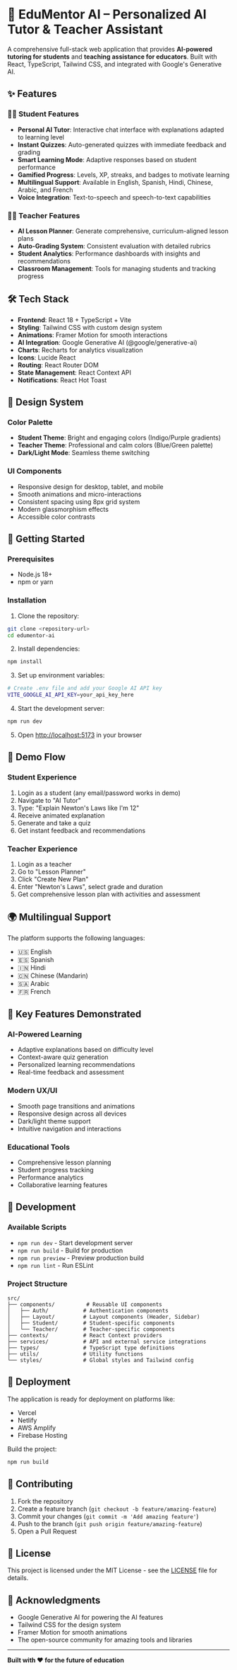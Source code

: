 # 🚀 EduMentor AI – Personalized AI Tutor & Teacher Assistant

A comprehensive full-stack web application that provides **AI-powered tutoring for students** and **teaching assistance for educators**. Built with React, TypeScript, Tailwind CSS, and integrated with Google's Generative AI.

## ✨ Features

### 👩‍🎓 Student Features
- **Personal AI Tutor**: Interactive chat interface with explanations adapted to learning level
- **Instant Quizzes**: Auto-generated quizzes with immediate feedback and grading
- **Smart Learning Mode**: Adaptive responses based on student performance
- **Gamified Progress**: Levels, XP, streaks, and badges to motivate learning
- **Multilingual Support**: Available in English, Spanish, Hindi, Chinese, Arabic, and French
- **Voice Integration**: Text-to-speech and speech-to-text capabilities

### 🧑‍🏫 Teacher Features
- **AI Lesson Planner**: Generate comprehensive, curriculum-aligned lesson plans
- **Auto-Grading System**: Consistent evaluation with detailed rubrics
- **Student Analytics**: Performance dashboards with insights and recommendations
- **Classroom Management**: Tools for managing students and tracking progress

## 🛠 Tech Stack

- **Frontend**: React 18 + TypeScript + Vite
- **Styling**: Tailwind CSS with custom design system
- **Animations**: Framer Motion for smooth interactions
- **AI Integration**: Google Generative AI (@google/generative-ai)
- **Charts**: Recharts for analytics visualization
- **Icons**: Lucide React
- **Routing**: React Router DOM
- **State Management**: React Context API
- **Notifications**: React Hot Toast

## 🎨 Design System

### Color Palette
- **Student Theme**: Bright and engaging colors (Indigo/Purple gradients)
- **Teacher Theme**: Professional and calm colors (Blue/Green palette)
- **Dark/Light Mode**: Seamless theme switching

### UI Components
- Responsive design for desktop, tablet, and mobile
- Smooth animations and micro-interactions
- Consistent spacing using 8px grid system
- Modern glassmorphism effects
- Accessible color contrasts

## 🚀 Getting Started

### Prerequisites
- Node.js 18+ 
- npm or yarn

### Installation

1. Clone the repository:
```bash
git clone <repository-url>
cd edumentor-ai
```

2. Install dependencies:
```bash
npm install
```

3. Set up environment variables:
```bash
# Create .env file and add your Google AI API key
VITE_GOOGLE_AI_API_KEY=your_api_key_here
```

4. Start the development server:
```bash
npm run dev
```

5. Open [http://localhost:5173](http://localhost:5173) in your browser

## 📱 Demo Flow

### Student Experience
1. Login as a student (any email/password works in demo)
2. Navigate to "AI Tutor" 
3. Type: "Explain Newton's Laws like I'm 12"
4. Receive animated explanation
5. Generate and take a quiz
6. Get instant feedback and recommendations

### Teacher Experience
1. Login as a teacher
2. Go to "Lesson Planner"
3. Click "Create New Plan"
4. Enter "Newton's Laws", select grade and duration
5. Get comprehensive lesson plan with activities and assessment

## 🌍 Multilingual Support

The platform supports the following languages:
- 🇺🇸 English
- 🇪🇸 Spanish  
- 🇮🇳 Hindi
- 🇨🇳 Chinese (Mandarin)
- 🇸🇦 Arabic
- 🇫🇷 French

## 🎯 Key Features Demonstrated

### AI-Powered Learning
- Adaptive explanations based on difficulty level
- Context-aware quiz generation
- Personalized learning recommendations
- Real-time feedback and assessment

### Modern UX/UI
- Smooth page transitions and animations
- Responsive design across all devices
- Dark/light theme support
- Intuitive navigation and interactions

### Educational Tools
- Comprehensive lesson planning
- Student progress tracking
- Performance analytics
- Collaborative learning features

## 🔧 Development

### Available Scripts
- `npm run dev` - Start development server
- `npm run build` - Build for production
- `npm run preview` - Preview production build
- `npm run lint` - Run ESLint

### Project Structure
```
src/
├── components/          # Reusable UI components
│   ├── Auth/           # Authentication components
│   ├── Layout/         # Layout components (Header, Sidebar)
│   ├── Student/        # Student-specific components
│   └── Teacher/        # Teacher-specific components
├── contexts/           # React Context providers
├── services/           # API and external service integrations
├── types/              # TypeScript type definitions
├── utils/              # Utility functions
└── styles/             # Global styles and Tailwind config
```

## 🚀 Deployment

The application is ready for deployment on platforms like:
- Vercel
- Netlify  
- AWS Amplify
- Firebase Hosting

Build the project:
```bash
npm run build
```

## 🤝 Contributing

1. Fork the repository
2. Create a feature branch (`git checkout -b feature/amazing-feature`)
3. Commit your changes (`git commit -m 'Add amazing feature'`)
4. Push to the branch (`git push origin feature/amazing-feature`)
5. Open a Pull Request

## 📄 License

This project is licensed under the MIT License - see the [LICENSE](LICENSE) file for details.

## 🙏 Acknowledgments

- Google Generative AI for powering the AI features
- Tailwind CSS for the design system
- Framer Motion for smooth animations
- The open-source community for amazing tools and libraries

---

**Built with ❤️ for the future of education**